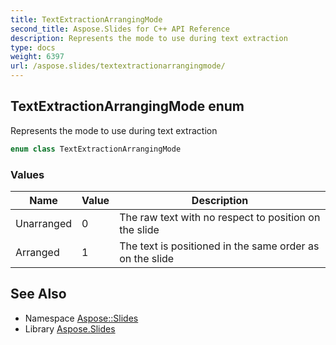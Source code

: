 ```yaml
---
title: TextExtractionArrangingMode
second_title: Aspose.Slides for C++ API Reference
description: Represents the mode to use during text extraction
type: docs
weight: 6397
url: /aspose.slides/textextractionarrangingmode/
---
```

## TextExtractionArrangingMode enum


Represents the mode to use during text extraction

```cpp
enum class TextExtractionArrangingMode
```

### Values

| Name | Value | Description |
| --- | --- | --- |
| Unarranged | 0 | The raw text with no respect to position on the slide |
| Arranged | 1 | The text is positioned in the same order as on the slide |

## See Also

* Namespace [Aspose::Slides](../)
* Library [Aspose.Slides](../../)